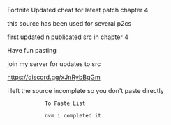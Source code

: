 Fortnite Updated cheat for latest patch chapter 4

this source has been used for several p2cs

first updated n publicated src in chapter 4

Have fun pasting

join my server for updates to src

https://discord.gg/xJnRybBgGm

i left the source incomplete so you don't paste directly

                To Paste List
                
                nvm i completed it
